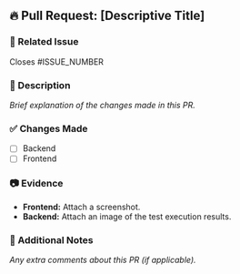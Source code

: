 ## 🔥 Pull Request: [Descriptive Title]

### 📌 Related Issue  
Closes #ISSUE_NUMBER  

### 📝 Description  
_Brief explanation of the changes made in this PR._  

### ✅ Changes Made  
- [ ] Backend  
- [ ] Frontend   

### 📷 Evidence  
- **Frontend:** Attach a screenshot.  
- **Backend:** Attach an image of the test execution results.

### 🚀 Additional Notes  
_Any extra comments about this PR (if applicable)._  
